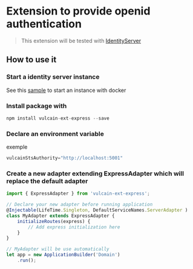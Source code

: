 # Extension to provide openid authentication

> This extension will be tested with [IdentityServer](https://hub.docker.com/r/identitycontrib/identityserver/)

## How to use it

### Start a identity server instance

See this [sample](https://github.com/IdentityServer/IdentityServer4.Samples/tree/release/Docker) to start an instance with docker

### Install package with

```js
npm install vulcain-ext-express --save
```

### Declare an environment variable

exemple

```js
vulcainStsAuthority="http://localhost:5001"
```

### Create a new adapter extending ExpressAdapter which will replace the default adapter

```js
import { ExpressAdapter } from 'vulcain-ext-express';

// Declare your new adapter before running application
@Injectable(LifeTime.Singleton, DefaultServiceNames.ServerAdapter )
class MyAdapter extends ExpressAdapter {
    initializeRoutes(express) {
        // Add express initialization here
    }
}

// MyAdapter will be use automatically
let app = new ApplicationBuilder('Domain')
    .run();
```

